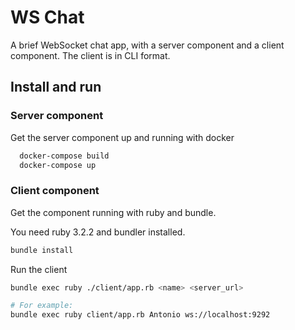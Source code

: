 # WS Chat

A brief WebSocket chat app, with a server component and a client component. The client is in CLI format.

## Install and run

### Server component

Get the server component up and running with docker

```bash
  docker-compose build
  docker-compose up
```

### Client component

Get the component running with ruby and bundle.

You need ruby 3.2.2 and bundler installed.

```bash
bundle install
```

Run the client

```bash
bundle exec ruby ./client/app.rb <name> <server_url>

# For example:
bundle exec ruby client/app.rb Antonio ws://localhost:9292
```
